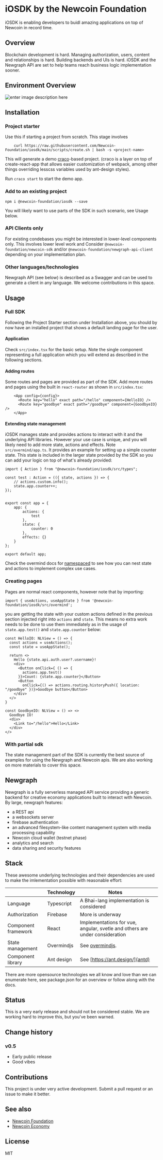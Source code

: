 # iOSDK by the Newcoin Foundation

iOSDK is enabling developers to buidl amazing applications on top of Newcoin in record time.

## Overview

Blockchain development is hard. Managing authorization, users, content and relationships is hard. Building backends and UIs is hard. iOSDK and the Newgraph API are set to help teams reach business logic implementation sooner.

## Environment Overview
![enter image description here](./docs/images/SDKOverview.png)


## Installation
### Project starter

Use this if starting a project from scratch. This stage involves 

```
    curl https://raw.githubusercontent.com/Newcoin-Foundation/iosdk/main/scripts/create.sh | bash -s <project-name>
```

This will generate a demo [craco](https://github.com/gsoft-inc/craco)-based project. (craco is a layer on top of create-react-app that allows easier customization of webpack, among other things overriding lesscss variables used by ant-design styles).

Run ``` craco start ``` to start the demo app.

### Add to an existing project

```
npm i @newcoin-foundation/iosdk --save
```

You will likely want to use parts of the SDK in such scenario, see Usage below.

### API Clients only
For existing condebases you might be interested in lower-level components only. This involves lower level work and  Consider `@newcoin-foundation/newcoin-sdk` and/or `@newcoin-foundation/newgraph-api-client` depending on your implementation plan.

### Other languages/technologies
Newgraph API (see below) is described as a Swagger and can be used to generate a client in any language. We welcome contributions in this space.

## Usage
### Full SDK
Following the Project Starter section under Installation above, you should by now have an installed project that shows a default landing page for the user.

#### Application
Check `src/index.tsx` for the basic setup.
Note the single <App /> component representing a full application which you will extend as described in the following sections.

#### Adding routes
Some routes and pages are provided as part of the SDK. Add more routes and pages using the built in `react-router` as shown in `src/index.tsx`:
```
    <App config={config}>
      <Route key="hello" exact path="/hello" component={HelloIO} />
      <Route key="goodbye" exact path="/goodbye" component={GoodbyeIO} />
    </App>
```

#### Extending state management
iOSDK manages state and provides actions to interact with it and the underlying API libraries. However your use case is unique, and you will likely need to add more state, actions and effects.
Note `src/overmind/app.ts`. It provides an example for setting up a simple counter state. This state is included in the larger state provided by the SDK so you can add your logic on top of what's already provided:

```
import { Action } from "@newcoin-foundation/iosdk/src/types";

const test : Action = (({ state, actions }) => {
    // actions.custom.info();
    state.app.counter++;
});


export const app = {
    app: {
        actions: {
            test
        },
        state: {
            counter: 0
        },
        effects: {}
    }
};

export default app;
```

Check the overmind docs for [namespaced](https://overmindjs.org/api-1/namespaced) to see how you can nest state and actions to implement complex use cases.

### Creating pages

Pages are normal react components, however note that by importing:

`import { useActions, useAppState } from '@newcoin-foundation/iosdk/src/overmind';`

you are getting the state with your custom actions defined in the previous section injected right into `actions` and `state`. This means no extra work needs to be done to use them immediately as in the usage of `state.app.test()` and `state.app.counter` below:  

```
const HelloIO: NLView = () => {
  const actions = useActions();
  const state = useAppState();

  return <>
    Hello {state.api.auth.user?.username}!
    <div>
      <Button onClick={ () => {
        actions.app.test()
      }}>Count: {state.app.counter}</Button>
      <Button
        onClick={() => actions.routing.historyPush({ location: "/goodbye" })}>Goodbye button</Button>
    </div>
  </>
}

const GoodbyeIO: NLView = () => <>
  Goodbye IO!
  <div>
    <Link to="/hello">Hello</Link>
  </div>
</>
```

### With partial sdk
The state management part of the SDK is currently the best source of examples for using the Newgraph and Newcoin apis. We are also working on more materials to cover this space. 

## Newgraph 
Newgraph is a fully serverless managed API service providing a generic backend for creative economy applications built to interact with Newcoin.
By large, newgraph features:
* a REST api
* a websockets server
* firebase authentication
* an advanced filesystem-like content management system with media processing capability
* Newcoin cloud wallet (testnet phase)
* analytics and search 
* data sharing and security features



## Stack

These awesome underlying technologies and their dependencies are used to make the imlementation possible with reasonable effort:

|                     | Technology | Notes                                                                       |     |
| ------------------- | ---------- | --------------------------------------------------------------------------- | --- |
| Language            | Typescript | A Bhai-lang implementation is considered                                    |     |
| Authorization       | Firebase   | More is underway                                                            |     |
| Component framework | React      | Implementations for vue, angular, svetle and others are under consideration |     |
| State management    | Overmindjs | See [overmindjs](https://overmindjs.org/).                                  |     |
| Component library   | Ant design | See [https://ant.design/](antd)                                             |     |


There are more opensource technologies we all know and love than we can enumerate here, see package.json for an overview or follow along with the docs.

## Status
This is a very early release and should not be considered stable. We are working hard to improve this, but you've been warned.

## Change history
### v0.5
* Early public release
* Good vibes

## Contributions
This project is under very active development. Submit a pull request or an issue to make it better. 

## See also
* [Newcoin Foundation](https://newcoin.org)
* [Newcoin Economy](https://docs.newcoin.org/)

## License
MIT

